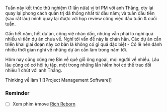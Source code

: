 Tuần này kết thúc thử nghiệm (1 lần nữa) vị trí PM với anh Thắng, cty lại quay lại phong cách quản trị đã thống nhất từ đầu năm; và tuần đầu tiên (sau rất lâu) mình quay lại được với họp review công việc đầu tuần & cuối tuần.

Gần hết năm, hết dự án, công việ nhàn dần, nhưng vẫn phải lo nghĩ quá nhiều vì tiền dự án chưa về. Nghĩ tới vấn đề này là chán hẳn. Các dự án cần triển khai giai đoạn này cơ bản là không có gì quá đặc biệt - Có lẽ nên dành nhiều thời gian nghĩ về những dự án cần làm trong năm tới.

Hôm nay cũng cùng mẹ Bin về quê giỗ ông ngoại, mọi người về nhiều. Lâu lâu cũng có cơ hội tụ tập, một trong những lần hiếm hoi có thể trao đổi nhiều 1 chút với anh Thắng.

Thinking về làm 1 [[Project Management Software]]


### Reminder
- [ ] Xem phim #move [Rich Reborn](https://www.google.com/search?q=Rich+Reborn&sourceid=chrome&ie=UTF-8)